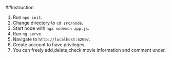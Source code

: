 ##Instruction

1. Run `npm init`.
2. Change directory to `cd src/node`.
3. Start node with `ngx nodemon app.js`.
4. Run `ng serve`
5. Navigate to `http://localhost:4200/`.
6. Create account to have privileges.
7. You can freely add,delete,check movie information and comment under.



